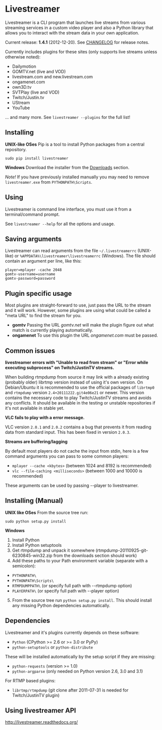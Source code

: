 Livestreamer
============
Livestreamer is a CLI program that launches live streams from various streaming
services in a custom video player and also a Python library that allows you to
interact with the stream data in your own application.

Current release: **1.4.1** (2012-12-20). See [CHANGELOG](https://github.com/chrippa/livestreamer/blob/master/CHANGELOG) for release notes.

Currently includes plugins for these sites (only supports live streams unless otherwise noted):

* Dailymotion
* GOMTV.net (live and VOD)
* livestream.com and new.livestream.com
* ongamenet.com
* own3D.tv
* SVTPlay (live and VOD)
* Twitch/Justin.tv
* UStream
* YouTube

... and many more. See ```livestreamer --plugins``` for the full list!


Installing
---------------------------
**UNIX-like OSes**
Pip is a tool to install Python packages from a central repository.

    sudo pip install livestreamer

**Windows**
Download the installer from the [Downloads](https://github.com/chrippa/livestreamer/downloads) section.

*Note!* If you have previously installed manually you may need to remove ```livestreamer.exe``` from ```PYTHONPATH\Scripts```.


Using
-----
Livestreamer is command line interface, you must use it from a terminal/command prompt.

See ```livestreamer --help``` for all the options and usage.


Saving arguments
--------------------------------
Livestreamer can read arguments from the file ```~/.livestreamerrc``` (UNIX-like) or ```%APPDATA%\livestreamer\livestreamerrc``` (Windows).
The file should contain an argument per line, like this:

    player=mplayer -cache 2048
    gomtv-username=username
    gomtv-password=password


Plugin specific usage
---------------------
Most plugins are straight-forward to use, just pass the URL to the stream and it will work.
However, some plugins are using what could be called a "meta URL" to find the stream for you.

* **gomtv** Passing the URL *gomtv.net* will make the plugin figure out what match is currently playing automatically.
* **ongamenet** To use this plugin the URL *ongamenet.com* must be passed. 


Common issues
-------------
**livestreamer errors with "Unable to read from stream" or "Error while executing subprocess" on Twitch/JustinTV streams.**

When building rtmpdump from source it may link with a already existing (probably older) librtmp version instead of using it's
own version. On Debian/Ubuntu it is recommended to use the official packages of ```librtmp0``` and ```rtmpdump``` version
```2.4+20111222.git4e06e21``` or newer. This version contains the necessary code to play Twitch/JustinTV streams and
avoids any conflicts. It should be available in the testing or unstable repositories if it's not available in stable yet.

**VLC fails to play with a error message.**

VLC version ```2.0.1``` and ```2.0.2``` contains a bug that prevents it from reading data from standard input.
This has been fixed in version ```2.0.3```.

**Streams are buffering/lagging**

By default most players do not cache the input from stdin, here is a few command arguments you can pass to some common players:

* ```mplayer --cache <kbytes>``` (between 1024 and 8192 is recommended)
* ```vlc --file-caching <milliseconds>``` (between 1000 and 10000 is recommended)

These arguments can be used by passing --player to livestreamer.


Installing (Manual)
---------------------------------

**UNIX like OSes** From the source tree run:

    sudo python setup.py install

**Windows**

1. Install Python
2. Install Python setuptools
3. Get rtmpdump and unpack it somewhere (rtmpdump-20110925-git-6230845-win32.zip from the downloads section should work)
4. Add these paths to your Path environment variable (separate with a semicolon):
 * ```PYTHONPATH\```
 * ```PYTHONPATH\Scripts\```
 * ```RTMPDUMPPATH\``` (or specify full path with --rtmpdump option)
 * ```PLAYERPATH\``` (or specify full path with --player option)
5. From the source tree run ```python setup.py install```.
This should install any missing Python dependencies automatically.


Dependencies
------------
Livestreamer and it's plugins currently depends on these software:

* ```Python``` (CPython >= 2.6 or >= 3.0 or PyPy)
* ```python-setuptools``` or ```python-distribute```

These will be installed automatically by the setup script if they are missing:
* ```python-requests``` (version >= 1.0)
* ```python-argparse``` (only needed on Python version 2.6, 3.0 and 3.1)

For RTMP based plugins:
* ```librtmp/rtmpdump``` (git clone after 2011-07-31 is needed for Twitch/JustinTV plugin)


Using livestreamer API
-------------------------------

http://livestreamer.readthedocs.org/

